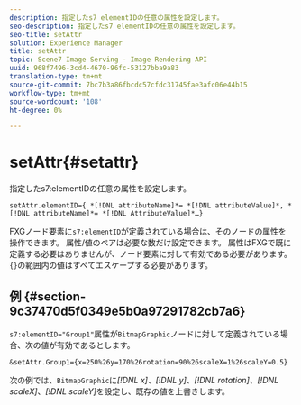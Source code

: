```yaml
---
description: 指定したs7 elementIDの任意の属性を設定します。
seo-description: 指定したs7 elementIDの任意の属性を設定します。
seo-title: setAttr
solution: Experience Manager
title: setAttr
topic: Scene7 Image Serving - Image Rendering API
uuid: 968f7496-3cd4-4670-96fc-53127bba9a83
translation-type: tm+mt
source-git-commit: 7bc7b3a86fbcdc57cfdc31745fae3afc06e44b15
workflow-type: tm+mt
source-wordcount: '108'
ht-degree: 0%

---
```



# setAttr{#setattr}

指定したs7:elementIDの任意の属性を設定します。

`setAttr.elementID={ *[!DNL attributeName]*= *[!DNL attributeValue]*, *[!DNL attributeName]*= *[!DNL AttributeValue]*…}`

FXGノード要素に`s7:elementID`が定義されている場合は、そのノードの属性を操作できます。 属性/値のペアは必要な数だけ設定できます。 属性はFXGで既に定義する必要はありませんが、ノード要素に対して有効である必要があります。 `{}`の範囲内の値はすべてエスケープする必要があります。

## 例 {#section-9c37470d5f0349e5b0a97291782cb7a6}

`s7:elementID="Group1"`属性が`BitmapGraphic`ノードに対して定義されている場合、次の値が有効であるとします。

`&setAttr.Group1={x=250%26y=170%26rotation=90%26scaleX=1%26scaleY=0.5}`

次の例では、`BitmapGraphic`に&#x200B;*[!DNL x]*、*[!DNL y]*、*[!DNL rotation]*、*[!DNL scaleX]*、*[!DNL scaleY]*&#x200B;を設定し、既存の値を上書きします。
